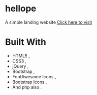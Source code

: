 # hellope
A simple landing website [ Click here to visit ]([http://www.example.com](http://localhost/hellope/index.php)http://localhost/hellope/index.php)
# Built With
* HTML5 ,
* CSS3 ,
* jQuery ,
* Bootstrap ,
* FontAwesome Icons ,
* Bootstrap Icons ,
* And php also .
